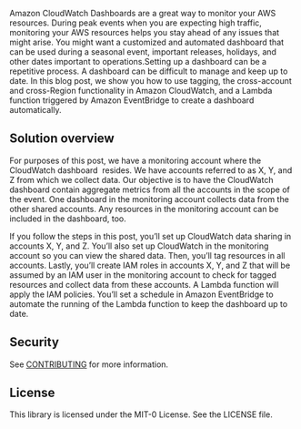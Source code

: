 Amazon CloudWatch Dashboards are a great way to monitor your AWS resources. During peak events when you are expecting high traffic, monitoring your AWS resources helps you stay ahead of any issues that might arise. You might want a customized and automated dashboard that can be used during a seasonal event, important releases, holidays, and other dates important to operations.Setting up a dashboard can be a repetitive process. A dashboard can be difficult to manage and keep up to date. In this blog post, we show you how to use tagging, the cross-account and cross-Region functionality in Amazon CloudWatch, and a Lambda function triggered by Amazon EventBridge to create a dashboard automatically.

## Solution overview 

For purposes of this post, we have a monitoring account where the CloudWatch dashboard  resides. We have accounts referred to as X, Y, and Z from which we collect data. Our objective is to have the CloudWatch dashboard contain aggregate metrics from all the accounts in the scope of the event. One dashboard in the monitoring account collects data from the other shared accounts. Any resources in the monitoring account can be included in the dashboard, too.

If you follow the steps in this post, you’ll set up CloudWatch data sharing in accounts X, Y, and Z. You’ll also set up CloudWatch in the monitoring account so you can view the shared data. Then, you’ll tag resources in all accounts. Lastly, you’ll create IAM roles in accounts X, Y, and Z that will be assumed by an IAM user in the monitoring account to check for tagged resources and collect data from these accounts. A Lambda function will apply the IAM policies. You’ll set a schedule in Amazon EventBridge to automate the running of the Lambda function to keep the dashboard up to date.

## Security

See [CONTRIBUTING](CONTRIBUTING.md#security-issue-notifications) for more information.

## License

This library is licensed under the MIT-0 License. See the LICENSE file.

